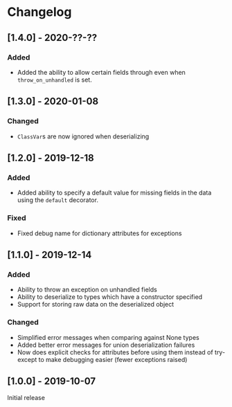 # Changelog

## [1.4.0] - 2020-??-??

### Added
- Added the ability to allow certain fields through even when `throw_on_unhandled` is set.

## [1.3.0] - 2020-01-08

### Changed
- `ClassVar`s are now ignored when deserializing

## [1.2.0] - 2019-12-18

### Added
- Added ability to specify a default value for missing fields in the data using the `default` decorator.

### Fixed
- Fixed debug name for dictionary attributes for exceptions

## [1.1.0] - 2019-12-14

### Added
- Ability to throw an exception on unhandled fields
- Ability to deserialize to types which have a constructor specified
- Support for storing raw data on the deserialized object

### Changed
- Simplified error messages when comparing against None types
- Added better error messages for union deserialization failures
- Now does explicit checks for attributes before using them instead of try-except to make debugging easier (fewer exceptions raised)


## [1.0.0] - 2019-10-07

Initial release
